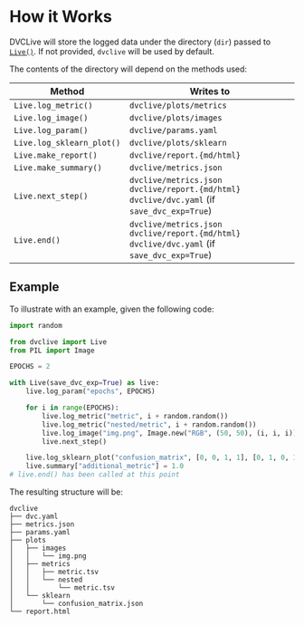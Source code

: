 # How it Works

DVCLive will store the logged data under the directory (`dir`) passed to
[`Live()`](/doc/dvclive/api-reference/live). If not provided, `dvclive` will be
used by default.

The contents of the directory will depend on the methods used:

| Method                    | Writes to                                                                                           |
| ------------------------- | --------------------------------------------------------------------------------------------------- |
| `Live.log_metric()`       | `dvclive/plots/metrics`                                                                             |
| `Live.log_image()`        | `dvclive/plots/images`                                                                              |
| `Live.log_param()`        | `dvclive/params.yaml`                                                                               |
| `Live.log_sklearn_plot()` | `dvclive/plots/sklearn`                                                                             |
| `Live.make_report()`      | `dvclive/report.{md/html}`                                                                          |
| `Live.make_summary()`     | `dvclive/metrics.json`                                                                              |
| `Live.next_step()`        | `dvclive/metrics.json`<br>`dvclive/report.{md/html}`<br>`dvclive/dvc.yaml` (if `save_dvc_exp=True`) |
| `Live.end()`              | `dvclive/metrics.json`<br>`dvclive/report.{md/html}`<br>`dvclive/dvc.yaml` (if `save_dvc_exp=True`) |

## Example

To illustrate with an example, given the following code:

```python
import random

from dvclive import Live
from PIL import Image

EPOCHS = 2

with Live(save_dvc_exp=True) as live:
    live.log_param("epochs", EPOCHS)

    for i in range(EPOCHS):
        live.log_metric("metric", i + random.random())
        live.log_metric("nested/metric", i + random.random())
        live.log_image("img.png", Image.new("RGB", (50, 50), (i, i, i)))
        live.next_step()

    live.log_sklearn_plot("confusion_matrix", [0, 0, 1, 1], [0, 1, 0, 1])
    live.summary["additional_metric"] = 1.0
# live.end() has been called at this point
```

The resulting structure will be:

```
dvclive
├── dvc.yaml
├── metrics.json
├── params.yaml
├── plots
│   ├── images
│   │   └── img.png
│   ├── metrics
│   │   ├── metric.tsv
│   │   └── nested
│   │       └── metric.tsv
│   └── sklearn
│       └── confusion_matrix.json
└── report.html
```
